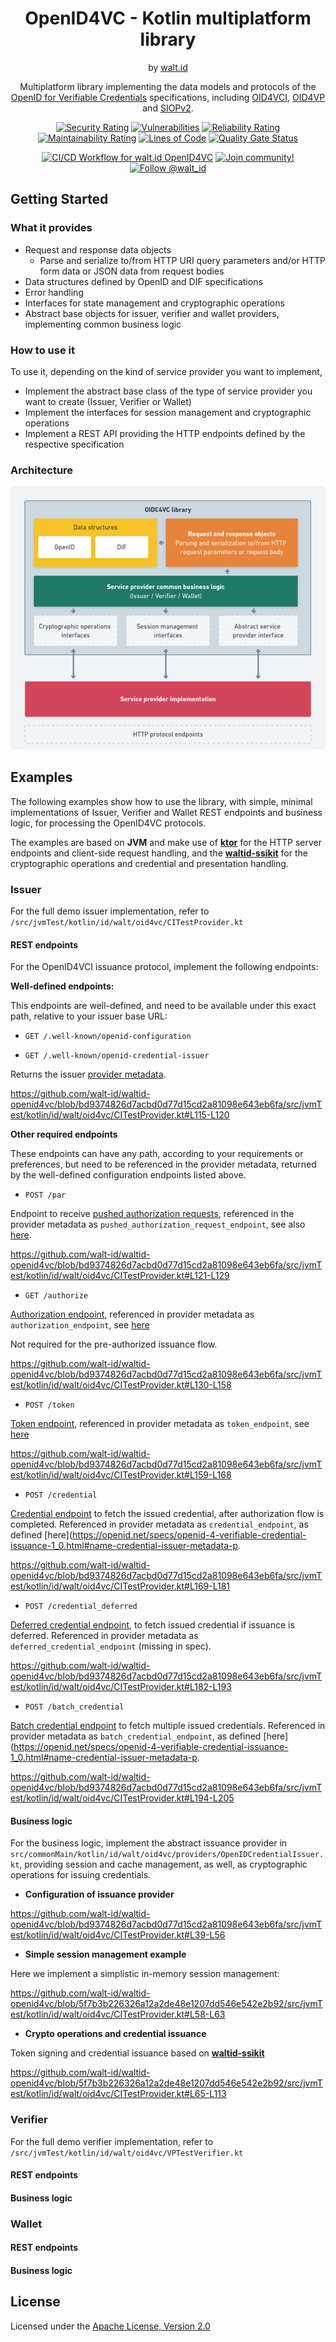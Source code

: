 <div align="center">
 <h1>OpenID4VC - Kotlin multiplatform library</h1>
 <span>by </span><a href="https://walt.id">walt.id</a>
 <p>Multiplatform library implementing the data models and protocols of the <a href="https://openid.net/sg/openid4vc/">OpenID for Verifiable Credentials</a> specifications, including <a href="https://openid.net/specs/openid-4-verifiable-credential-issuance-1_0.html">OID4VCI</a>, <a href="https://openid.net/specs/openid-4-verifiable-presentations-1_0.html">OID4VP</a> and <a href="https://openid.net/specs/openid-connect-self-issued-v2-1_0.html">SIOPv2</a>.<p>

[![Security Rating](https://sonarcloud.io/api/project_badges/measure?project=walt-id_waltid-openid4vc&metric=security_rating)](https://sonarcloud.io/dashboard?id=walt-id_waltid-openid4vc)
[![Vulnerabilities](https://sonarcloud.io/api/project_badges/measure?project=walt-id_waltid-openid4vc&metric=vulnerabilities)](https://sonarcloud.io/dashboard?id=walt-id_waltid-openid4vc)
[![Reliability Rating](https://sonarcloud.io/api/project_badges/measure?project=walt-id_waltid-openid4vc&metric=reliability_rating)](https://sonarcloud.io/dashboard?id=walt-id_waltid-openid4vc)
[![Maintainability Rating](https://sonarcloud.io/api/project_badges/measure?project=walt-id_waltid-openid4vc&metric=sqale_rating)](https://sonarcloud.io/dashboard?id=walt-id_waltid-openid4vc)
[![Lines of Code](https://sonarcloud.io/api/project_badges/measure?project=walt-id_waltid-openid4vc&metric=ncloc)](https://sonarcloud.io/dashboard?id=walt-id_waltid-openid4vc)
[![Quality Gate Status](https://sonarcloud.io/api/project_badges/measure?project=walt-id_waltid-openid4vc-examples&metric=alert_status)](https://sonarcloud.io/dashboard?id=walt-id_waltid-openid4vc)

[![CI/CD Workflow for walt.id OpenID4VC](https://github.com/walt-id/waltid-openid4vc/actions/workflows/build.yml/badge.svg?branch=master)](https://github.com/walt-id/waltid-openid4vc/actions/workflows/build.yml)
<a href="https://walt.id/community">
<img src="https://img.shields.io/badge/Join-The Community-blue.svg?style=flat" alt="Join community!" />
</a>
<a href="https://twitter.com/intent/follow?screen_name=walt_id">
<img src="https://img.shields.io/twitter/follow/walt_id.svg?label=Follow%20@walt_id" alt="Follow @walt_id" />
</a>


</div>

## Getting Started

### What it provides 
* Request and response data objects
    * Parse and serialize to/from HTTP URI query parameters and/or HTTP form data or JSON data from request bodies 
* Data structures defined by OpenID and DIF specifications
* Error handling
* Interfaces for state management and cryptographic operations
* Abstract base objects for issuer, verifier and wallet providers, implementing common business logic

### How to use it

To use it, depending on the kind of service provider you want to implement,
* Implement the abstract base class of the type of service provider you want to create (Issuer, Verifier or Wallet)
* Implement the interfaces for session management and cryptographic operations
* Implement a REST API providing the HTTP endpoints defined by the respective specification

### Architecture

![architecture](architecture.png)

## Examples

The following examples show how to use the library, with simple, minimal implementations of Issuer, Verifier and Wallet REST endpoints and business logic, for processing the OpenID4VC protocols.

The examples are based on **JVM** and make use of [**ktor**](https://ktor.io/) for the HTTP server endpoints and client-side request handling, and the [**waltid-ssikit**](https://github.com/walt-id/waltid-ssikit) for the cryptographic operations and credential and presentation handling. 

### Issuer

For the full demo issuer implementation, refer to `/src/jvmTest/kotlin/id/walt/oid4vc/CITestProvider.kt`

#### REST endpoints

For the OpenID4VCI issuance protocol, implement the following endpoints:

**Well-defined endpoints:**

This endpoints are well-defined, and need to be available under this exact path, relative to your issuer base URL:
* `GET /.well-known/openid-configuration`

* `GET /.well-known/openid-credential-issuer`

Returns the issuer [provider metadata](https://openid.net/specs/openid-4-verifiable-credential-issuance-1_0.html#name-credential-issuer-metadata).

https://github.com/walt-id/waltid-openid4vc/blob/bd9374826d7acbd0d77d15cd2a81098e643eb6fa/src/jvmTest/kotlin/id/walt/oid4vc/CITestProvider.kt#L115-L120

**Other required endpoints**

These endpoints can have any path, according to your requirements or preferences, but need to be referenced in the provider metadata, returned by the well-defined configuration endpoints listed above.

* `POST /par`

Endpoint to receive [pushed authorization requests](https://openid.net/specs/openid-4-verifiable-credential-issuance-1_0.html#name-pushed-authorization-reques), referenced in the provider metadata as `pushed_authorization_request_endpoint`, see also [here](https://www.rfc-editor.org/rfc/rfc9126.html#name-authorization-server-metada).

https://github.com/walt-id/waltid-openid4vc/blob/bd9374826d7acbd0d77d15cd2a81098e643eb6fa/src/jvmTest/kotlin/id/walt/oid4vc/CITestProvider.kt#L121-L129

* `GET /authorize`

[Authorization endpoint](https://openid.net/specs/openid-4-verifiable-credential-issuance-1_0.html#name-authorization-request), referenced in provider metadata as `authorization_endpoint`, see [here](https://www.rfc-editor.org/rfc/rfc8414.html#section-2)

Not required for the pre-authorized issuance flow.

https://github.com/walt-id/waltid-openid4vc/blob/bd9374826d7acbd0d77d15cd2a81098e643eb6fa/src/jvmTest/kotlin/id/walt/oid4vc/CITestProvider.kt#L130-L158

* `POST /token`

[Token endpoint](https://openid.net/specs/openid-4-verifiable-credential-issuance-1_0.html#name-token-endpoint), referenced in provider metadata as `token_endpoint`, see [here](https://www.rfc-editor.org/rfc/rfc8414.html#section-2)

https://github.com/walt-id/waltid-openid4vc/blob/bd9374826d7acbd0d77d15cd2a81098e643eb6fa/src/jvmTest/kotlin/id/walt/oid4vc/CITestProvider.kt#L159-L168

* `POST /credential`

[Credential endpoint](https://openid.net/specs/openid-4-verifiable-credential-issuance-1_0.html#name-credential-endpoint) to fetch the issued credential, after authorization flow is completed. Referenced in provider metadata as `credential_endpoint`, as defined [here](https://openid.net/specs/openid-4-verifiable-credential-issuance-1_0.html#name-credential-issuer-metadata-p.

https://github.com/walt-id/waltid-openid4vc/blob/bd9374826d7acbd0d77d15cd2a81098e643eb6fa/src/jvmTest/kotlin/id/walt/oid4vc/CITestProvider.kt#L169-L181

* `POST /credential_deferred`

[Deferred credential endpoint](https://openid.net/specs/openid-4-verifiable-credential-issuance-1_0.html#name-deferred-credential-endpoin), to fetch issued credential if issuance is deferred.  Referenced in provider metadata as `deferred_credential_endpoint` (missing in spec).

https://github.com/walt-id/waltid-openid4vc/blob/bd9374826d7acbd0d77d15cd2a81098e643eb6fa/src/jvmTest/kotlin/id/walt/oid4vc/CITestProvider.kt#L182-L193

* `POST /batch_credential`

[Batch credential endpoint](https://openid.net/specs/openid-4-verifiable-credential-issuance-1_0.html#name-batch-credential-endpoint) to fetch multiple issued credentials. Referenced in provider metadata as `batch_credential_endpoint`, as defined [here](https://openid.net/specs/openid-4-verifiable-credential-issuance-1_0.html#name-credential-issuer-metadata-p.

https://github.com/walt-id/waltid-openid4vc/blob/bd9374826d7acbd0d77d15cd2a81098e643eb6fa/src/jvmTest/kotlin/id/walt/oid4vc/CITestProvider.kt#L194-L205

#### Business logic

For the business logic, implement the abstract issuance provider in `src/commonMain/kotlin/id/walt/oid4vc/providers/OpenIDCredentialIssuer.kt`, providing session and cache management, as well, as cryptographic operations for issuing credentials.

* **Configuration of issuance provider**

https://github.com/walt-id/waltid-openid4vc/blob/bd9374826d7acbd0d77d15cd2a81098e643eb6fa/src/jvmTest/kotlin/id/walt/oid4vc/CITestProvider.kt#L39-L56

* **Simple session management example**

Here we implement a simplistic in-memory session management:

https://github.com/walt-id/waltid-openid4vc/blob/5f7b3b226326a12a2de48e1207dd546e542e2b92/src/jvmTest/kotlin/id/walt/oid4vc/CITestProvider.kt#L58-L63

* **Crypto operations and credential issuance**

Token signing and credential issuance based on [**waltid-ssikit**](https://github.com/walt-id/waltid-ssikit)

https://github.com/walt-id/waltid-openid4vc/blob/5f7b3b226326a12a2de48e1207dd546e542e2b92/src/jvmTest/kotlin/id/walt/oid4vc/CITestProvider.kt#L65-L113

### Verifier

For the full demo verifier implementation, refer to `/src/jvmTest/kotlin/id/walt/oid4vc/VPTestVerifier.kt`

#### REST endpoints



#### Business logic

### Wallet

#### REST endpoints

#### Business logic

## License

Licensed under the [Apache License, Version 2.0](https://github.com/walt-id/waltid-xyzkit/blob/master/LICENSE)
